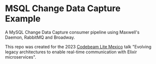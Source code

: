 # MSQL Change Data Capture Example

A MySQL Change Data Capture consumer pipeline using Maxwell's Daemon, RabbitMQ and Broadway.

This repo was created for the 2023 [Codebeam Lite Mexico](https://codebeammexico.com/) talk "Evolving legacy architectures to enable real-time communication with Elixir microservices".